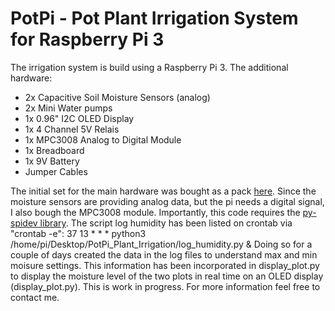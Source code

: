 # PotPi - Pot Plant Irrigation System for Raspberry Pi 3

The irrigation system is build using a Raspberry Pi 3. The additional hardware:
 * 2x Capacitive Soil Moisture Sensors (analog)
 * 2x Mini Water pumps
 * 1x 0.96" I2C OLED Display
 * 1x 4 Channel 5V Relais 
 * 1x MPC3008 Analog to Digital Module
 * 1x Breadboard
 * 1x 9V Battery
 * Jumper Cables
 
The initial set for the main hardware was bought as a pack [here](https://www.amazon.de/gp/product/B07TJQSHR2). Since the moisture sensors are providing analog data, but the pi needs a digital signal, I also bough the MPC3008 module. Importantly, this code requires the [py-spidev library](https://github.com/doceme/py-spidev).
The script log humidity has been listed on crontab via "crontab -e":
37 13 * * * python3 /home/pi/Desktop/PotPi_Plant_Irrigation/log_humidity.py &
Doing so for a couple of days created the data in the log files to understand max and min moisure settings. This information has been incorporated in display_plot.py to display the moisture level of the two plots in real time on an OLED display (display_plot.py).
This is work in progress. For more information feel free to contact me.
